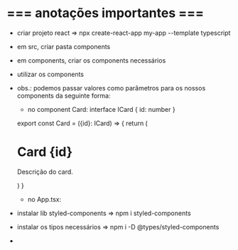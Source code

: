 # === anotações importantes ===

- criar projeto react => npx create-react-app my-app --template typescript
- em src, criar pasta components
- em components, criar os components necessários
- utilizar os components
- obs.: podemos passar valores como parâmetros para os nossos components da seguinte forma:
    - no component Card:
    interface ICard {
    id: number
    }

    export const Card = ({id}: ICard) => {
        return (
        <div>
            <h1>Card {id}</h1>
            <p>Descrição do card.</p>
        </div>
        )
    } 
    - no App.tsx:
        <Card id={1}/>
        <Card id={2}/>
        <Card id={3}/>
- instalar lib styled-components => npm i styled-components
- instalar os tipos necessários => npm i -D @types/styled-components
- 